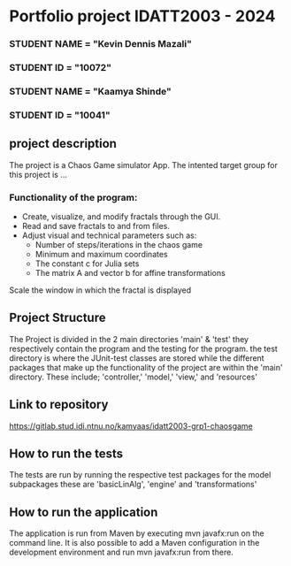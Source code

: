 # Portfolio project IDATT2003 - 2024

### STUDENT NAME = "Kevin Dennis Mazali"  
### STUDENT ID = "10072"

### STUDENT NAME = "Kaamya Shinde"
### STUDENT ID = "10041"

## project description

The project is a Chaos Game simulator App. 
The intented target group for this project is ...

### Functionality of the program:
- Create, visualize, and modify fractals through the GUI.
- Read and save fractals to and from files.
- Adjust visual and technical parameters such as:
   - Number of steps/iterations in the chaos game
   - Minimum and maximum coordinates
   - The constant c for Julia sets
   - The matrix A and vector b for affine transformations

Scale the window in which the fractal is displayed

## Project Structure

The Project is divided in the 2 main directories 'main' & 'test' they respectively contain the program and the testing for the program.
the test directory is where the JUnit-test classes are stored while the different packages that make up the functionality of the project
are within the 'main' directory. These include; 'controller,' 'model,' 'view,' and 'resources'

## Link to repository
[https://gitlab.stud.idi.ntnu.no/kamyaas/idatt2003-grp1-chaosgame
](https://github.com/kaamyashinde/ChaosGame)

## How to run the tests
The tests are run by running the respective test packages for the model subpackages
these are 'basicLinAlg', 'engine' and 'transformations'


## How to run the application
The application is run from Maven by executing mvn javafx:run on the command line. It is also possible to add a Maven configuration in the development environment and run mvn javafx:run from there.
 




